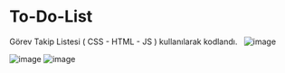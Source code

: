 # To-Do-List
Görev Takip Listesi ( CSS - HTML - JS ) kullanılarak kodlandı.
&nbsp;
![image](https://github.com/Kulac12/To-Do-List/assets/71596094/cf3d9cc3-ee57-425e-8f8a-278b71975ff4)

![image](https://github.com/Kulac12/To-Do-List/assets/71596094/36d3f8b8-fc91-4cde-a44c-e4a9f65574e3) ![image](https://github.com/Kulac12/To-Do-List/assets/71596094/45be5b5f-4c4d-4354-a76c-5b1385934a9f)

